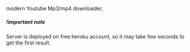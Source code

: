 modern Youtube Mp3/mp4 downloader, 

##### !important note

Server is deployed on free heroku account, so it may take few seconds to get the first result.
